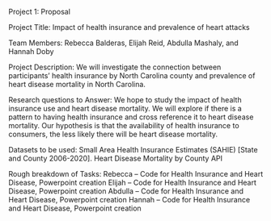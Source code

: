 Project 1: Proposal

Project Title: 
    Impact of health insurance and prevalence of heart attacks

Team Members: 
    Rebecca Balderas, Elijah Reid, Abdulla Mashaly, and Hannah Doby

Project Description:
    We will investigate the connection between participants’ health insurance by North Carolina county and prevalence of heart disease mortality in North Carolina.  

Research questions to Answer:
    We hope to study the impact of health insurance use and heart disease mortality. We will explore if there is a pattern to having health insurance and cross reference it to heart disease mortality. Our hypothesis is that the availability of health insurance to consumers, the less likely there will be heart disease mortality. 

Datasets to be used:
    Small Area Health Insurance Estimates (SAHIE) [State and County 2006-2020].
    Heart Disease Mortality by County API

Rough breakdown of Tasks:
    Rebecca – Code for Health Insurance and Heart Disease, Powerpoint creation
    Elijah – Code for Health Insurance and Heart Disease,  Powerpoint creation
    Abdulla – Code for Health Insurance and Heart Disease,  Powerpoint creation
    Hannah – Code for Health Insurance and Heart Disease,  Powerpoint creation
